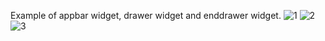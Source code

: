 Example of appbar widget, drawer widget and enddrawer widget.
![1](https://github.com/user-attachments/assets/3d6f7d43-8741-45f4-9585-44a52cebd24f)
![2](https://github.com/user-attachments/assets/b4044b99-4fdf-4107-b5b2-40b8a702011b)
![3](https://github.com/user-attachments/assets/b9e35f5b-fb22-4984-b875-d746c817bb9b)



